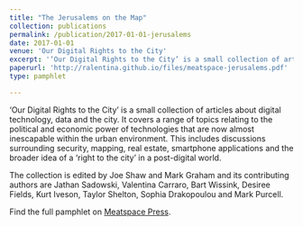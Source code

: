 ```yaml
---
title: "The Jerusalems on the Map"
collection: publications
permalink: /publication/2017-01-01-jerusalems
date: 2017-01-01
venue: 'Our Digital Rights to the City'
excerpt: '‘Our Digital Rights to the City’ is a small collection of articles about digital technology, data and the city.'
paperurl: 'http://ralentina.github.io/files/meatspace-jerusalems.pdf'
type: pamphlet

---
```

‘Our Digital Rights to the City’ is a small collection of articles about digital technology, data and the city. It covers a range of topics relating to the political and economic power of technologies that are now almost inescapable within the urban environment.
This includes discussions surrounding security, mapping, real estate, smartphone applications and the broader idea of a ‘right to the city’ in a post-digital world.

The collection is edited by Joe Shaw and Mark Graham and its contributing authors are Jathan Sadowski, Valentina Carraro, Bart Wissink, Desiree Fields, Kurt Iveson, Taylor Shelton, Sophia Drakopoulou and Mark Purcell.

Find the full pamphlet on [Meatspace Press](https://meatspacepress.com/).
